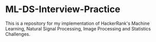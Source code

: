 # ML-DS-Interview-Practice
This is a repository for my implementation of HackerRank's Machine Learning, Natural Signal Processing, Image Processing and Statistics Challenges.
